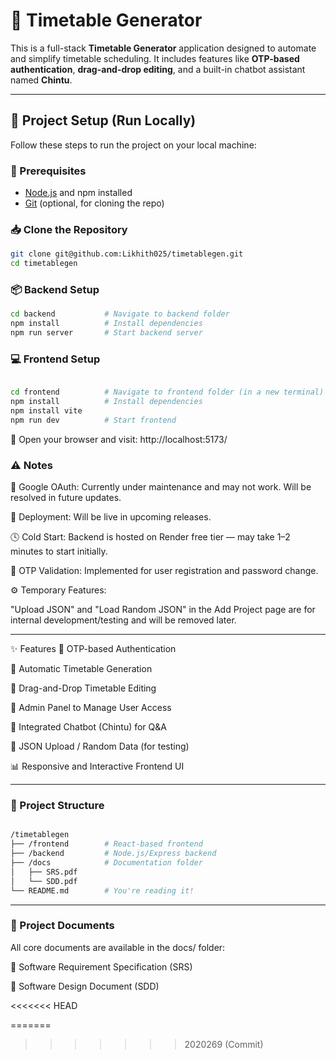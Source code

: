 # 📅 Timetable Generator

This is a full-stack **Timetable Generator** application designed to automate and simplify timetable scheduling. It includes features like **OTP-based authentication**, **drag-and-drop editing**, and a built-in chatbot assistant named **Chintu**.

---

## 🚀 Project Setup (Run Locally)

Follow these steps to run the project on your local machine:

### 🔧 Prerequisites
- [Node.js](https://nodejs.org/) and npm installed
- [Git](https://git-scm.com/) (optional, for cloning the repo)

### 📥 Clone the Repository

```bash
git clone git@github.com:Likhith025/timetablegen.git
cd timetablegen

```

### 📦 Backend Setup

```bash
cd backend           # Navigate to backend folder
npm install          # Install dependencies
npm run server       # Start backend server

```

### 💻 Frontend Setup

``` bash

cd frontend          # Navigate to frontend folder (in a new terminal)
npm install          # Install dependencies
npm install vite 
npm run dev          # Start frontend
```

🔗 Open your browser and visit: http://localhost:5173/

### ⚠️ Notes

🔐 Google OAuth: Currently under maintenance and may not work. Will be resolved in future updates.

🚀 Deployment: Will be live in upcoming releases.

🕓 Cold Start: Backend is hosted on Render free tier — may take 1–2 minutes to start initially.

📧 OTP Validation: Implemented for user registration and password change.

⚙️ Temporary Features:

"Upload JSON" and "Load Random JSON" in the Add Project page are for internal development/testing and will be removed later.


---

✨ Features
🔐 OTP-based Authentication

📅 Automatic Timetable Generation

🧩 Drag-and-Drop Timetable Editing

👥 Admin Panel to Manage User Access

🤖 Integrated Chatbot (Chintu) for Q&A

🧪 JSON Upload / Random Data (for testing)

📊 Responsive and Interactive Frontend UI

-----
### 📁 Project Structure
```bash

/timetablegen
├── /frontend        # React-based frontend
├── /backend         # Node.js/Express backend
├── /docs            # Documentation folder
│   ├── SRS.pdf
│   └── SDD.pdf
└── README.md        # You're reading it!
```

----
### 📝 Project Documents
All core documents are available in the docs/ folder:

📄 Software Requirement Specification (SRS)

📘 Software Design Document (SDD)

<<<<<<< HEAD

=======
>>>>>>> 2020269 (Commit)
